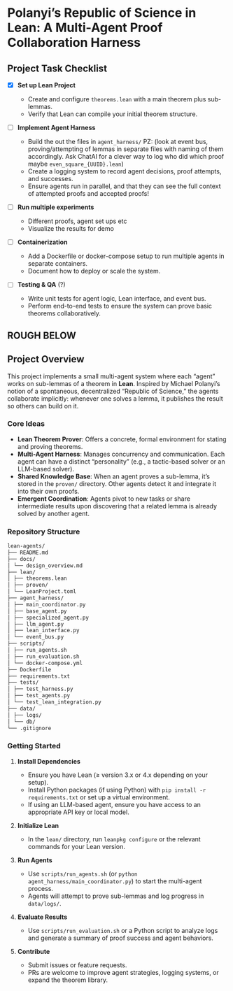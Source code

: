 # Polanyi’s Republic of Science in Lean: A Multi-Agent Proof Collaboration Harness

## Project Task Checklist

- [X] **Set up Lean Project**  
  - Create and configure `theorems.lean` with a main theorem plus sub-lemmas.
  - Verify that Lean can compile your initial theorem structure.

- [ ] **Implement Agent Harness**  
  - Build the out the files in `agent_harness/` PZ: (look at event bus, proving/attempting of lemmas in separate files with naming of them accordingly. Ask ChatAI for a clever way to log who did which proof maybe `even_square_{UUID}.lean`)
  - Create a logging system to record agent decisions, proof attempts, and successes.
  - Ensure agents run in parallel, and that they can see the full context of attempted proofs and accepted proofs!

- [ ] **Run multiple experiments**
  - Different proofs, agent set ups etc
  - Visualize the results for demo

- [ ] **Containerization**  
  - Add a Dockerfile or docker-compose setup to run multiple agents in separate containers.
  - Document how to deploy or scale the system.

- [ ] **Testing & QA**  (?)
  - Write unit tests for agent logic, Lean interface, and event bus.
  - Perform end-to-end tests to ensure the system can prove basic theorems collaboratively.

ROUGH BELOW
---

## Project Overview

This project implements a small multi-agent system where each “agent” works on sub-lemmas of a theorem in **Lean**. Inspired by Michael Polanyi’s notion of a spontaneous, decentralized “Republic of Science,” the agents collaborate implicitly: whenever one solves a lemma, it publishes the result so others can build on it.

### Core Ideas
- **Lean Theorem Prover**: Offers a concrete, formal environment for stating and proving theorems.
- **Multi-Agent Harness**: Manages concurrency and communication. Each agent can have a distinct “personality” (e.g., a tactic-based solver or an LLM-based solver).
- **Shared Knowledge Base**: When an agent proves a sub-lemma, it’s stored in the `proven/` directory. Other agents detect it and integrate it into their own proofs.
- **Emergent Coordination**: Agents pivot to new tasks or share intermediate results upon discovering that a related lemma is already solved by another agent.

### Repository Structure
```bash
lean-agents/ 
├── README.md 
├── docs/ 
│ └── design_overview.md 
├── lean/ 
│ ├── theorems.lean 
│ ├── proven/ 
│ └── LeanProject.toml 
├── agent_harness/ 
│ ├── main_coordinator.py 
│ ├── base_agent.py 
│ ├── specialized_agent.py 
│ ├── llm_agent.py 
│ ├── lean_interface.py 
│ └── event_bus.py 
├── scripts/ 
│ ├── run_agents.sh 
│ ├── run_evaluation.sh 
│ └── docker-compose.yml 
├── Dockerfile 
├── requirements.txt 
├── tests/ 
│ ├── test_harness.py 
│ ├── test_agents.py 
│ └── test_lean_integration.py 
├── data/ 
│ ├── logs/ 
│ └── db/ 
└── .gitignore
```


### Getting Started

1. **Install Dependencies**  
   - Ensure you have Lean (≥ version 3.x or 4.x depending on your setup).  
   - Install Python packages (if using Python) with `pip install -r requirements.txt` or set up a virtual environment.  
   - If using an LLM-based agent, ensure you have access to an appropriate API key or local model.

2. **Initialize Lean**  
   - In the `lean/` directory, run `leanpkg configure` or the relevant commands for your Lean version.

3. **Run Agents**  
   - Use `scripts/run_agents.sh` (or `python agent_harness/main_coordinator.py`) to start the multi-agent process.  
   - Agents will attempt to prove sub-lemmas and log progress in `data/logs/`.

4. **Evaluate Results**  
   - Use `scripts/run_evaluation.sh` or a Python script to analyze logs and generate a summary of proof success and agent behaviors.

5. **Contribute**  
   - Submit issues or feature requests.  
   - PRs are welcome to improve agent strategies, logging systems, or expand the theorem library.
